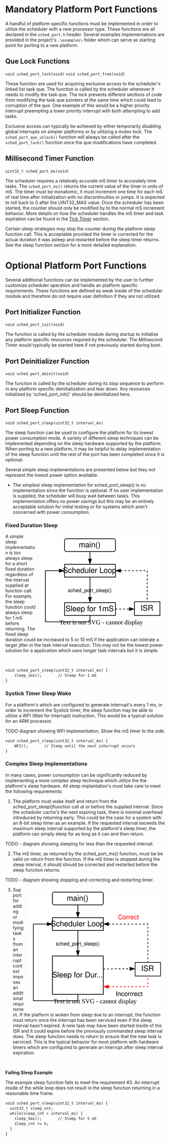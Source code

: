 # Mandatory Platform Port Functions

A handful of platform specific functions must be implemented in order to utilize the scheduler with a new processor type.   These functions are all declared in the `sched_port.h` header.  Several examples implementations are provided in the project's 
`.\examples\` folder which can serve as starting point for porting to a new platform.

## Que Lock Functions

`void sched_port_lock(void)`
`void sched_port_free(void)`

These function are used for acquiring exclusive access to the scheduler's linked list task que.  The function is called by the scheduler whenever it needs to modify the task que.  The lock prevents different sections of code from modifying the task que pointers at the same time which could lead to corruption of the que.  One example of this would be a higher priority interrupt preempting a lower priority interrupt with both attempting to add tasks. 

Exclusive access can typically be achieved by either temporarily disabling global interrupts on simpler platforms or by utilizing a mutex lock.  The `sched_port_que_unlock()` function will always be called after the `sched_port_lock()` function once the que modifications have completed.

## Millisecond Timer Function

`uint32_t sched_port_ms(void)`

The scheduler requires a relatively accurate mS timer to accurately time tasks. The `sched_port_ms()` returns the current value of the timer in units of mS. The timer must be monatomic, it must increment one time for each mS of real time after initialization with no discontinuities or jumps.  It is expected to roll back to 0 after the UINT32_MAX value.  Once the scheduler has been started, the counter should only be modified by to the normal mS increment behavior.  More details on how the scheduler handles the mS timer and task expiration can be found in the [Tick Timer](tick_timer.md) section.

Certain sleep strategies may stop the counter during the platform sleep function call.  This is acceptable provided the timer is corrected for the actual duration it was asleep and restarted before the sleep timer returns.  See the sleep function section for a more detailed explanation.

# Optional Platform Port Functions

Several additional functions can be implemented by the user to further customize scheduler operation and handle an platform specific requirements.  These functions are defined as weak inside of the scheduler module and therefore do not require user definition if they are not utilized.

## Port Initializer Function

`void sched_port_init(void)`

The function is called by the scheduler module during startup to initialize any platform specific resources required by the scheduler.  The Millisecond Timer would typically be started here if not previously started during boot.

## Port Deinitializer Function
`void sched_port_deinit(void)`

The function is called by the scheduler during its stop sequence to perform in any platform specific deinitialization and tear down.  Any resources initialized by 'sched_port_init()' should be deinitialized here.  

## Port Sleep Function

`void sched_port_sleep(uint32_t interval_ms)`

The sleep function can be used to configure the platform for its lowest power consumption mode.  A variety of different sleep techniques can be implemented depending on the sleep hardware supported by the platform.   When porting to a new platform, it may be helpful to delay  implementation of the sleep function until the rest of the port has been completed since it is optional. 

Several simple sleep implementations are presented below but they not represent the lowest power option available.

* The simplest sleep implementation for sched_port_sleep() is no implementation since the function is optional.  If no user implementation is supplied, the scheduler will busy wait between tasks.  This implementation offers no power savings but this may be an entirely acceptable solution for initial testing or for systems which aren't concerned with power consumption.


### Fixed Duration Sleep

<img src="./img/port_sleep_fixed.svg" align="right" hspace="15" vspace="15" alt="Fixed Sleep Time"> 

A simple sleep implementation is too always sleep for a short fixed duration regardless of the interval supplied at function call. For example, the sleep function could always sleep for 1 mS before returning.  The fixed sleep duration could be increased to 5 or 10 mS if the application can tolerate a larger jitter in the task interval execution.  This may not be the lowest power solution for a application which uses longer task intervals but it is simple.

<br clear="right"/>

```
void sched_port_sleep(uint32_t interval_ms) {
    sleep_1ms();       // Sleep for 1 mS
}
```

### Systick Timer Sleep Wake

For a platform's which are configured to generate interrupt's every 1 ms,  in order to increment the Systick timer, the sleep function may be able to utilize a WFI (Wait for Interrupt) instruction.   This would be a typical solution for an ARM processor. 

TODO diagram showing WFI implementation.   Show the mS timer to the side.

```
void sched_port_sleep(uint32_t interval_ms) {
    WFI();       // Sleep until the next interrupt occurs
}
```

### Complex Sleep Implementations

In many cases, power consumption can be significantly reduced by implementing a more complex sleep technique which utilize the the platform's sleep hardware.  All sleep implantation's must take care to meet the following requirements:

1. The platform must wake itself and return from the sched_port_sleep()function call at or before the supplied interval.  Since the scheduler cache's the next expiring task, there is minimal overhead introduced by returning early.  This could be the case for a system with an 8-bit sleep timer as an example.  If the requested interval exceeds the maximum sleep interval supported by the platform's sleep timer, the platform can simply sleep for as long as it can and then return.

TODO - diagram showing sleeping for less than the requested interval.

2. The mS timer, as returned by the sched_port_ms() function, must be be valid on return from the function.  If the mS timer is stopped during the sleep interval, it should should be corrected and restarted before the sleep function returns.

TODO - diagram showing stopping and correcting and restarting timer.



<img src="./img/port_sleep_int.svg" align="right" hspace="15" vspace="15" alt="Sleep Interrupt"> 

3. Support for adding or modifying tasks from an interrupt context imposes an additional requirement. If the platform is woken from sleep due to an interrupt, the function must return once the interrupt has been serviced even if the sleep interval hasn't expired.   A new task may have been started inside of the ISR and it could expire before the previously commanded sleep interval does.  The sleep function needs to return to ensure that the new task is serviced.  This is the typical behavior for most platform with hardware timers which are configured to generate an interrupt after sleep interval expiration.  
<br clear="right"/>

  **Failing Sleep Example**

  The example sleep function fails to meet the requirement #3.  An interrupt inside of the while loop does not result in the sleep function returning in a reasonable time frame.

  ```
  void sched_port_sleep(uint32_t interval_ms) {
    uint32_t sleep_cnt;
    while(sleep_cnt < interval_ms) {
      sleep_5ms();       // Sleep for 5 mS
      sleep_cnt += 5;
    }
  }
  ```


